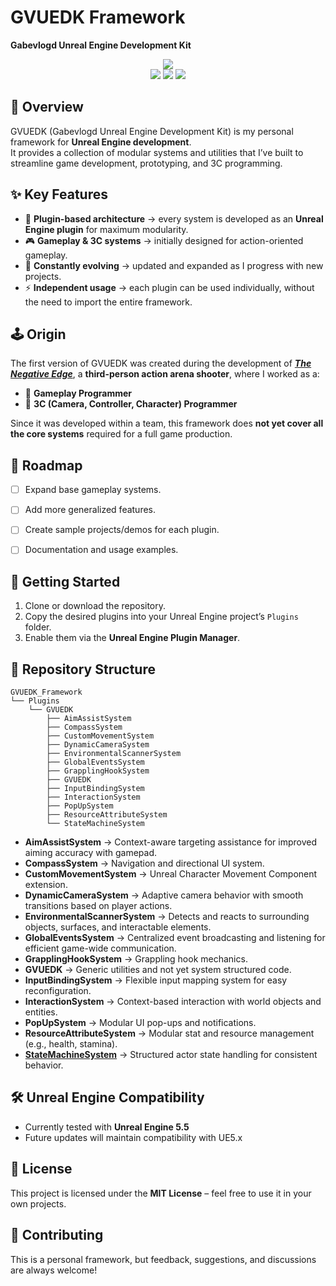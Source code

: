 # GVUEDK Framework  
**Gabevlogd Unreal Engine Development Kit**

<p align="center">
  <img src="https://img.shields.io/badge/GVUEDK-Unreal%20Engine%20Framework-5A5A5A?style=for-the-badge&logo=unrealengine&logoColor=white">
  <br>
  <img src="https://img.shields.io/badge/Unreal%20Engine-5.x-blue">
  <img src="https://img.shields.io/badge/status-in%20development-orange">
  <img src="https://img.shields.io/badge/license-MIT-green">
</p>

## 📖 Overview
GVUEDK (Gabevlogd Unreal Engine Development Kit) is my personal framework for **Unreal Engine development**.  
It provides a collection of modular systems and utilities that I’ve built to streamline game development, prototyping, and 3C programming.

## ✨ Key Features
- 🧩 **Plugin-based architecture** → every system is developed as an **Unreal Engine plugin** for maximum modularity.  
- 🎮 **Gameplay & 3C systems** → initially designed for action-oriented gameplay.  
- 🔄 **Constantly evolving** → updated and expanded as I progress with new projects.  
- ⚡ **Independent usage** → each plugin can be used individually, without the need to import the entire framework.  


## 🕹 Origin
The first version of GVUEDK was created during the development of **_[The Negative Edge](https://eventhorizonschool.itch.io/the-negative-edge)_**, a **third-person action arena shooter**, where I worked as a:  
- 🎯 **Gameplay Programmer**  
- 🎥 **3C (Camera, Controller, Character) Programmer**  

Since it was developed within a team, this framework does **not yet cover all the core systems** required for a full game production.  


## 📌 Roadmap
- [ ] Expand base gameplay systems.  
- [ ] Add more generalized features.  
- [ ] Create sample projects/demos for each plugin.  
- [ ] Documentation and usage examples.  


## 🚀 Getting Started
1. Clone or download the repository.  
2. Copy the desired plugins into your Unreal Engine project’s `Plugins` folder.  
3. Enable them via the **Unreal Engine Plugin Manager**.  


## 📂 Repository Structure

```text
GVUEDK_Framework
└── Plugins
    └── GVUEDK
        ├── AimAssistSystem
        ├── CompassSystem
        ├── CustomMovementSystem
        ├── DynamicCameraSystem
        ├── EnvironmentalScannerSystem
        ├── GlobalEventsSystem
        ├── GrapplingHookSystem
        ├── GVUEDK
        ├── InputBindingSystem
        ├── InteractionSystem
        ├── PopUpSystem
        ├── ResourceAttributeSystem
        └── StateMachineSystem
```

- **AimAssistSystem** → Context-aware targeting assistance for improved aiming accuracy with gamepad.  
- **CompassSystem** → Navigation and directional UI system.  
- **CustomMovementSystem** → Unreal Character Movement Component extension.  
- **DynamicCameraSystem** → Adaptive camera behavior with smooth transitions based on player actions.  
- **EnvironmentalScannerSystem** → Detects and reacts to surrounding objects, surfaces, and interactable elements.  
- **GlobalEventsSystem** → Centralized event broadcasting and listening for efficient game-wide communication.
- **GrapplingHookSystem** → Grappling hook mechanics.  
- **GVUEDK** → Generic utilities and not yet system structured code.  
- **InputBindingSystem** → Flexible input mapping system for easy reconfiguration. 
- **InteractionSystem** → Context-based interaction with world objects and entities.
- **PopUpSystem** → Modular UI pop-ups and notifications. 
- **ResourceAttributeSystem** → Modular stat and resource management (e.g., health, stamina).  
- **[StateMachineSystem](https://github.com/gabevlogd/StateMachineSystem)** → Structured actor state handling for consistent behavior.  


## 🛠 Unreal Engine Compatibility
- Currently tested with **Unreal Engine 5.5**  
- Future updates will maintain compatibility with UE5.x  


## 📜 License
This project is licensed under the **MIT License** – feel free to use it in your own projects.


## 🤝 Contributing
This is a personal framework, but feedback, suggestions, and discussions are always welcome!  

